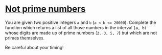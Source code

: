 # [Not prime numbers](https://www.codewars.com/kata/not-prime-numbers "https://www.codewars.com/kata/5a9a70cf5084d74ff90000f7")

You are given two positive integers `a` and `b` (`a < b <= 20000`). Complete the function which returns a list of all those numbers in the interval `[a, b)` whose digits are made up of prime numbers (`2, 3, 5, 7`) but which are not primes themselves.

Be careful about your timing!